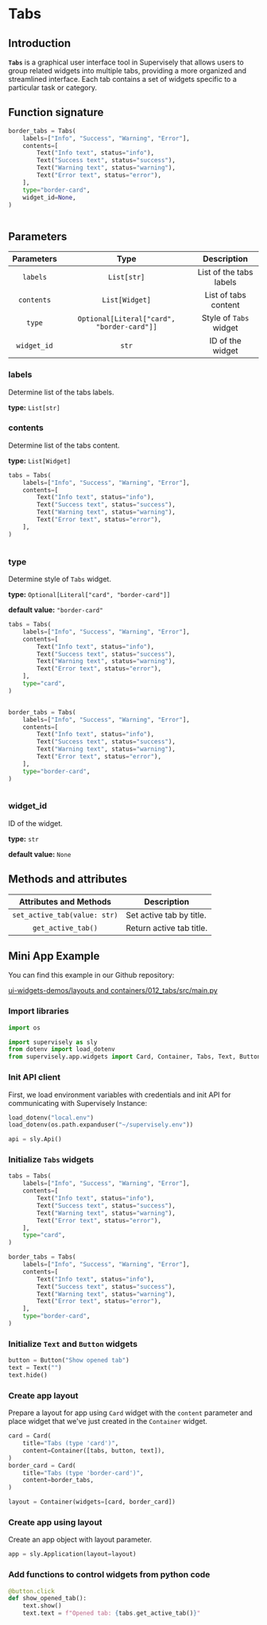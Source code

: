 # Tabs

## Introduction

**`Tabs`** is a graphical user interface tool in Supervisely that allows users to group related widgets into multiple tabs, providing a more organized and streamlined interface. Each tab contains a set of widgets specific to a particular task or category.

## Function signature

```python
border_tabs = Tabs(
    labels=["Info", "Success", "Warning", "Error"],
    contents=[
        Text("Info text", status="info"),
        Text("Success text", status="success"),
        Text("Warning text", status="warning"),
        Text("Error text", status="error"),
    ],
    type="border-card",
    widget_id=None,
)
```

<figure><img src="https://user-images.githubusercontent.com/79905215/224059607-c87776e6-3988-4c41-b1b0-92ff49d19cd1.gif" alt=""><figcaption></figcaption></figure>

## Parameters

|  Parameters |                    Type                    |       Description       |
| :---------: | :----------------------------------------: | :---------------------: |
|   `labels`  |                 `List[str]`                | List of the tabs labels |
|  `contents` |               `List[Widget]`               |   List of tabs content  |
|    `type`   | `Optional[Literal["card", "border-card"]]` |  Style of `Tabs` widget |
| `widget_id` |                    `str`                   |     ID of the widget    |

### labels

Determine list of the tabs labels.

**type:** `List[str]`

### contents

Determine list of the tabs content.

**type:** `List[Widget]`

```python
tabs = Tabs(
    labels=["Info", "Success", "Warning", "Error"],
    contents=[
        Text("Info text", status="info"),
        Text("Success text", status="success"),
        Text("Warning text", status="warning"),
        Text("Error text", status="error"),
    ],
)
```

<figure><img src="https://user-images.githubusercontent.com/79905215/224059607-c87776e6-3988-4c41-b1b0-92ff49d19cd1.gif" alt=""><figcaption></figcaption></figure>

### type

Determine style of `Tabs` widget.

**type:** `Optional[Literal["card", "border-card"]]`

**default value:** `"border-card"`

```python
tabs = Tabs(
    labels=["Info", "Success", "Warning", "Error"],
    contents=[
        Text("Info text", status="info"),
        Text("Success text", status="success"),
        Text("Warning text", status="warning"),
        Text("Error text", status="error"),
    ],
    type="card",
)
```

<figure><img src="https://user-images.githubusercontent.com/79905215/224063450-5616bc8b-a09b-4d58-8c72-37821ca3f79a.png" alt=""><figcaption></figcaption></figure>

```python
border_tabs = Tabs(
    labels=["Info", "Success", "Warning", "Error"],
    contents=[
        Text("Info text", status="info"),
        Text("Success text", status="success"),
        Text("Warning text", status="warning"),
        Text("Error text", status="error"),
    ],
    type="border-card",
)
```

<figure><img src="https://user-images.githubusercontent.com/79905215/224063401-043be153-d73d-4c81-bb67-2facb892dba2.png" alt=""><figcaption></figcaption></figure>

### widget\_id

ID of the widget.

**type:** `str`

**default value:** `None`

## Methods and attributes

|    Attributes and Methods    | Description              |
| :--------------------------: | ------------------------ |
| `set_active_tab(value: str)` | Set active tab by title. |
|      `get_active_tab()`      | Return active tab title. |

## Mini App Example

You can find this example in our Github repository:

[ui-widgets-demos/layouts and containers/012\_tabs/src/main.py](https://github.com/supervisely-ecosystem/ui-widgets-demos/blob/master/layouts%20and%20containers/012\_tabs/src/main.py)

### Import libraries

```python
import os

import supervisely as sly
from dotenv import load_dotenv
from supervisely.app.widgets import Card, Container, Tabs, Text, Button
```

### Init API client

First, we load environment variables with credentials and init API for communicating with Supervisely Instance:

```python
load_dotenv("local.env")
load_dotenv(os.path.expanduser("~/supervisely.env"))

api = sly.Api()
```

### Initialize `Tabs` widgets

```python
tabs = Tabs(
    labels=["Info", "Success", "Warning", "Error"],
    contents=[
        Text("Info text", status="info"),
        Text("Success text", status="success"),
        Text("Warning text", status="warning"),
        Text("Error text", status="error"),
    ],
    type="card",
)

border_tabs = Tabs(
    labels=["Info", "Success", "Warning", "Error"],
    contents=[
        Text("Info text", status="info"),
        Text("Success text", status="success"),
        Text("Warning text", status="warning"),
        Text("Error text", status="error"),
    ],
    type="border-card",
)
```

### Initialize `Text` and `Button` widgets

```python
button = Button("Show opened tab")
text = Text("")
text.hide()
```

### Create app layout

Prepare a layout for app using `Card` widget with the `content` parameter and place widget that we've just created in the `Container` widget.

```python
card = Card(
    title="Tabs (type 'card')",
    content=Container([tabs, button, text]),
)
border_card = Card(
    title="Tabs (type 'border-card')",
    content=border_tabs,
)

layout = Container(widgets=[card, border_card])
```

### Create app using layout

Create an app object with layout parameter.

```python
app = sly.Application(layout=layout)
```

### Add functions to control widgets from python code

```python
@button.click
def show_opened_tab():
    text.show()
    text.text = f"Opened tab: {tabs.get_active_tab()}"
```

<figure><img src="https://user-images.githubusercontent.com/79905215/224062389-4ef12e28-76bd-43da-a5d5-ccfbf0f768db.gif" alt=""><figcaption></figcaption></figure>

